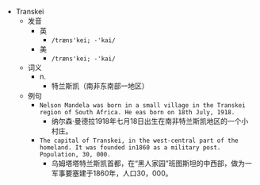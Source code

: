 - Transkei
  - 发音
    - 英
      - `/træns'kei; -'kai/`
    - 美
      - `/træns'kei; -'kai/`
  - 词义
    - n.
      - 特兰斯凯（南非东南部一地区）
  - 例句
    - `Nelson Mandela was born in a small village in the Transkei region of South Africa. He eas born on 18th July, 1918.`
      - 纳尔森·曼德拉1918年七月18日出生在南非特兰斯凯地区的一个小村庄。
    - `The capital of Transkei, in the west-central part of the homeland. It was founded in1860 as a military post. Population, 30, 000.`
      - 乌姆塔塔特兰斯凯首都，在“黑人家园”班图斯坦的中西部，做为一军事要塞建于1860年，人口30，000。

